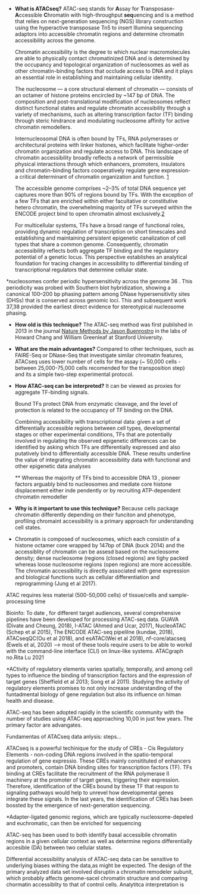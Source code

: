 - **What is ATACseq?** ATAC-seq stands for **A**ssay for **T**ransposase-**A**ccessible **C**hromatin with high-throughput **seq**uencing and is a method that relies on next-generation sequencing (NGS) library construction using the hyperactive transposase Tn5 to insert Illumina sequencing adaptors into accessible chromatin regions and determine chromatin accessibility across the genome.

  Chromatin accessibility is the degree to which nuclear macromolecules are able to physically contact chromatinized DNA and is determined by the occupancy and topological organization of nucleosomes as well as other chromatin-binding factors that occlude access to DNA and it plays an essential role in establishing and maintaining cellular identity.
  
  The nucleosome — a core structural element of chromatin — consists of an octamer of histone proteins encircled by ~147 bp of DNA. The composition and post-translational modification of nucleosomes reflect distinct functional states and regulate chromatin accessibility through a variety of mechanisms, such as altering transcription factor (TF) binding through steric hindrance and modulating nucleosome affinity for active chromatin remodellers.
  
  Internucleosomal DNA is often bound by TFs, RNA polymerases or architectural proteins with linker histones, which facilitate higher-order chromatin organization and regulate access to DNA. This landscape of chromatin accessibility broadly reflects a network of permissible physical interactions through which enhancers, promoters, insulators and chromatin-binding factors cooperatively regulate gene expression- a critical determinant of chromatin organization and function. [1]( ATACseq_Explained/References/SKlemm_2019.pdf)
 
  The accessible genome comprises ~2–3% of total DNA sequence yet captures more than 90% of regions bound by TFs. With the exception of a few TFs that are enriched within either facultative or constitutive hetero chromatin, the overwhelming majority of TFs surveyed within the ENCODE project bind to open chromatin almost exclusively.[2]( ATACseq_Explained/References/RThurman_2012.pdf)
  
  For multicellular systems, TFs have a broad range of functional roles, providing dynamic regulation of transcription on short timescales and establishing and maintaining persistent epigenetic canalization of cell types that share a common genome. Consequently, chromatin accessibility reflects both aggregate TF binding and the regulatory potential of a genetic locus. This perspective establishes an analytical foundation for tracing changes in accessibility to differential binding of transcriptional regulators that determine cellular state.

*nucleosomes confer periodic hypersensitivity across the genome 36 . This periodicity was probed with Southern blot hybridization, showing a canonical 100–200 bp phasing pattern among DNase hypersensitivity sites (DHSs) that is conserved across genomic loci. This and subsequent work 37,38 provided the earliest direct evidence for stereotypical nucleosome phasing.

- **How old is this technique?** The ATAC-seq method was first published in 2013 in the journal [Nature Methods by Jason Buenrostro]( ATACseq_Explained/References/Buenrostro_2013.pdf) in the labs of Howard Chang and William Greenleaf at Stanford University. 

- **What are the main advantages?** Compared to other techniques, such as FAIRE-Seq or DNase-Seq that investigate similar chromatin features, ATACseq uses lower number of cells for the assay (~ 50,000 cells - between 25,000-75,000 cells recomended for the transposition step) and its a simple two-step experimental protocol.

- **How ATAC-seq can be interpreted?** 
It can be viewed as proxies for aggregate TF-binding signals. 

  Bound TFs protect DNA from enzymatic cleavage, and the level of protection is related to the occupancy of TF binding on the DNA. 
  
  Combining accessibility with transcriptional data: given a set of differentially accessible regions between cell types, developmental stages or other experimental conditions, TFs that are potentially involved in regulating the observed epigenetic differences can be identified by asking which TFs are differentially expressed and also putatively bind to differentially accessible DNA. These results underline the value of integrating chromatin accessibility data with functional and other epigenetic data analyses
  
  ** Whereas the majority of TFs bind to accessible
DNA 13 , pioneer factors arguably bind to nucleosomes
and mediate core histone displacement either inde­
pendently or by recruiting ATP-​dependent chromatin
remodeller

- **Why is it important to use this technique?** 
  Because cells package chromatin differently depending on their funciton and phenotype, profiling chromaint accessibility is a primary approach for understanding cell states.
  
* Chromatin is composed of nucleosomes, which each consistin of a histone octamer core wrapped by 147bp of DNA (buck 2014) and the accessiblity of chromatin can be assesd based on the nucleosome density; dense nucleosome (regions (closed regions) are tighy packed whereas loose nucleosome regions (open regions) are more accessible. The chromatin accessibility is directly associated with gene expression and biological functions such as cellular differentiation and reprogramming (Jung et al 2017).

ATAC requires less material (500-50,000 cells) of tissue/cells and sample-processing time

Bioinfo: To date , for different target audiences, several comprehensive pipelines have been developed for processing ATAC-seq data. GUAVA (Divate and Cheung, 2018), I-ATAC (Ahmed and Ucar, 2017), NucleoATAC (Schep et al 2015), The ENCODE ATAC-seq pipelilne (kundae, 2018), ATACseqQC(Ou et al 2018), and esATAC(Wei et al 2018), nf-core/atacseq (Ewels et al, 2020) --> most of these tools require users to be able to workd with the command-line interface (CLI) on linux-like systems. ATACgraph no.Rita Lu 2021

*ACtivity of regulatory elements varies spatially, temporally, and among cell types to influence the binding of transcription factors and the expression of target genes (Sheffield et al 2013; Song et al 2011). Studying the activity of regulatory elements promises to not only increase understanding of the funtadmental biology of gene regulation but also its influence on himan health and disease.

ATAC-seq has been adopted rapidly in the scientific community with the number of studies using ATAC-seq approaching 10,00 in just few years. The primary factor are advangates.


Fundamentas of ATACseq data anlysis:
steps...

ATACseq is a powerful techinique for the study of CREs - Cis Regulatory Elements - non-coding DNA regions involved in the spatio-temporal regulation of gene expressio. These CREs mainly consitituted of enhancers and promoters, contain DNA binding sites for transcription factors (TF). TFs binding at CREs facilitate the recruitment of the RNA polymerase II machinery at the promoter of target genes, triggering their expression. Therefore, identification of the CREs bound by these TF that respon to signaling pathways would help to unrevel how developmental genes integrate these signals. In the last years, the identification of CREs has been bossted by the emergence of next-generation sequencing. 

*Adapter-ligated genomic regions, which are typically nucleosome-depeled and euchromatic, can then be enriched for sequencing

ATAC-seq has been used to both identify basal accessibile chromatin regions in a given cellular context as well as determine regions differentially accesible (DA) between two cellular states. 

Differential accessibility analysis of ATAC-seq data can be sensitive to underlying biases withing the data,as might be expected. The design of the primary analyzed data set involved disruptin a chromatin remodeler subunit, which probably affects genome-sacel chromatin structure and comparing chormatin accessiblity to that of control cells. Analytitca interpretation is 
